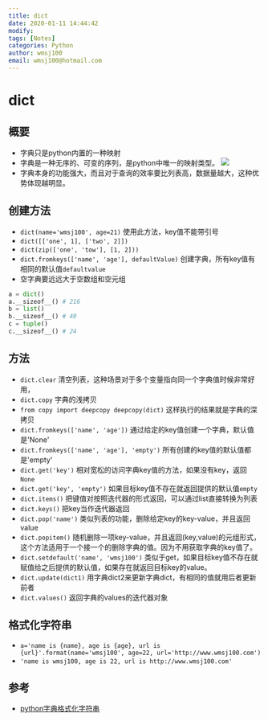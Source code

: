 ```yaml
---
title: dict
date: 2020-01-11 14:44:42
modify: 
tags: [Notes]
categories: Python
author: wmsj100
email: wmsj100@hotmail.com
---
```


# dict

## 概要

- 字典只是python内置的一种映射
- 字典是一种无序的、可变的序列，是python中唯一的映射类型。
![](http://c.biancheng.net/uploads/allimg/190212/2-1Z212152450U3.gif)
- 字典本身的功能强大，而且对于查询的效率要比列表高，数据量越大，这种优势体现越明显。

## 创建方法

- `dict(name='wmsj100', age=21)` 使用此方法，key值不能带引号
- `dict([['one', 1], ['two', 2]])`
- `dict(zip(['one', 'tow'], [1, 2]))`
- `dict.fromkeys(['name', 'age'], defaultValue)` 创建字典，所有key值有相同的默认值`defaultvalue`
- 空字典要远远大于空数组和空元组
```python
a = dict()
a.__sizeof__() # 216
b = list()
b.__sizeof__() # 40
c = tuple()
c.__sizeof__() # 24
```

## 方法

- `dict.clear` 清空列表，这种场景对于多个变量指向同一个字典值时候非常好用，
- `dict.copy`  字典的浅拷贝
- `from copy import deepcopy deepcopy(dict)` 这样执行的结果就是字典的深拷贝
- `dict.fromkeys(['name', 'age'])` 通过给定的key值创建一个字典，默认值是'None'
- `dict.fromkeys(['name', 'age'], 'empty')` 所有创建的key值的默认值都是'empty'
- `dict.get('key')` 相对宽松的访问字典key值的方法，如果没有key，返回`None`
- `dict.get('key', 'empty')` 如果目标key值不存在就返回提供的默认值`empty`
- `dict.items()` 把键值对按照迭代器的形式返回，可以通过list直接转换为列表
- `dict.keys()` 把key当作迭代器返回
- `dict.pop('name')` 类似列表的功能，删除给定key的key-value，并且返回value
- `dict.popitem()` 随机删除一项key-value，并且返回(key,value)的元组形式，这个方法适用于一个接一个的删除字典的值。因为不用获取字典的key值了。
- `dict.setdefault('name', 'wmsj100')` 类似于get，如果目标key值不存在就赋值给之后提供的默认值，如果存在就返回目标key的value。
- `dict.update(dict1)` 用字典dict2来更新字典dict，有相同的值就用后者更新前者
- `dict.values()` 返回字典的values的迭代器对象

## 格式化字符串

- `a='name is {name}, age is {age}, url is {url}'.format(name='wmsj100', age=22, url='http://www.wmsj100.com')`
- `'name is wmsj100, age is 22, url is http://www.wmsj100.com'`

## 参考

- [python字典格式化字符串](http://c.biancheng.net/view/vip_6002.html)
